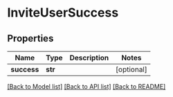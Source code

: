 # InviteUserSuccess

## Properties
Name | Type | Description | Notes
------------ | ------------- | ------------- | -------------
**success** | **str** |  | [optional] 

[[Back to Model list]](../README.md#documentation-for-models) [[Back to API list]](../README.md#documentation-for-api-endpoints) [[Back to README]](../README.md)


